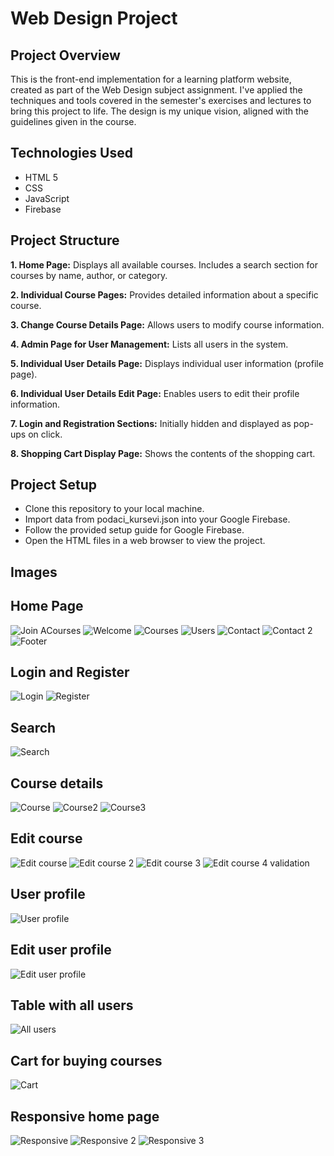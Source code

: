 # Web Design Project

## Project Overview
This is the front-end implementation for a learning platform website, created as part of the Web Design subject assignment. 
I've applied the techniques and tools covered in the semester's exercises and lectures to bring this project to life. 
The design is my unique vision, aligned with the guidelines given in the course.

## Technologies Used
- HTML 5
- CSS
- JavaScript
- Firebase

## Project Structure
**1. Home Page:**
Displays all available courses.
Includes a search section for courses by name, author, or category.

**2. Individual Course Pages:**
Provides detailed information about a specific course.

**3. Change Course Details Page:**
Allows users to modify course information.

**4. Admin Page for User Management:**
Lists all users in the system.

**5. Individual User Details Page:**
Displays individual user information (profile page).

**6. Individual User Details Edit Page:**
Enables users to edit their profile information.

**7. Login and Registration Sections:**
Initially hidden and displayed as pop-ups on click.

**8. Shopping Cart Display Page:**
Shows the contents of the shopping cart.

## Project Setup
- Clone this repository to your local machine.
- Import data from podaci_kursevi.json into your Google Firebase.
- Follow the provided setup guide for Google Firebase.
- Open the HTML files in a web browser to view the project.

## Images
## Home Page
![Join ACourses](https://github.com/anna02272/SR46-2021-WD2021-projekat/assets/96575598/6b11d4d7-44ad-4239-8b27-d840837c4198)
![Welcome](https://github.com/anna02272/SR46-2021-WD2021-projekat/assets/96575598/9181f759-1212-49ca-8d3e-4e2988e573bb)
![Courses](https://github.com/anna02272/SR46-2021-WD2021-projekat/assets/96575598/15420b8f-d44f-4c36-8102-4a1016fd918f)
![Users](https://github.com/anna02272/SR46-2021-WD2021-projekat/assets/96575598/df8b94fc-5af1-43b4-b0a3-743acce9b9f2)
![Contact](https://github.com/anna02272/SR46-2021-WD2021-projekat/assets/96575598/b42ab1d4-9c0b-4fe3-a46c-e8b184e1b2c6)
![Contact 2](https://github.com/anna02272/SR46-2021-WD2021-projekat/assets/96575598/3e51dfed-5a45-4b08-9467-f15a6ff8867b)
![Footer](https://github.com/anna02272/SR46-2021-WD2021-projekat/assets/96575598/1b37203e-8da1-48aa-b21e-5fb50bc1228c)

## Login and Register
![Login](https://github.com/anna02272/SR46-2021-WD2021-projekat/assets/96575598/4ac36207-5156-4731-878b-ae385cccdce1)
![Register](https://github.com/anna02272/SR46-2021-WD2021-projekat/assets/96575598/b2e4dd7a-3659-4da4-a346-964ca4e42e02)

## Search
![Search](https://github.com/anna02272/SR46-2021-WD2021-projekat/assets/96575598/f7367ad9-d1e2-4759-8d33-94e25e7ef150)

## Course details
![Course](https://github.com/anna02272/SR46-2021-WD2021-projekat/assets/96575598/8def7f49-9136-4feb-8bcf-1152e841baa4)
![Course2](https://github.com/anna02272/SR46-2021-WD2021-projekat/assets/96575598/a7abc745-8cec-4cf4-8dfd-a4e10eae5bd2)
![Course3](https://github.com/anna02272/SR46-2021-WD2021-projekat/assets/96575598/81c6ddeb-d6b6-4e7e-bdf9-5f2efb8bd9cb)

## Edit course
![Edit course](https://github.com/anna02272/SR46-2021-WD2021-projekat/assets/96575598/cd21041f-d7b5-4b5c-84e4-5aa8fbd70b99)
![Edit course 2](https://github.com/anna02272/SR46-2021-WD2021-projekat/assets/96575598/c758ff70-b9a1-47c4-8925-882479e0b60f)
![Edit course 3](https://github.com/anna02272/SR46-2021-WD2021-projekat/assets/96575598/51560ed3-80be-402c-93e3-c6e35e6eacff)
![Edit course  4 validation](https://github.com/anna02272/SR46-2021-WD2021-projekat/assets/96575598/522dd35a-b812-4b5f-8591-8d05f9b702c2)

## User profile
![User profile](https://github.com/anna02272/SR46-2021-WD2021-projekat/assets/96575598/58d88520-01d5-492e-85ec-2fbb7ed107dd)

## Edit user profile
![Edit user profile](https://github.com/anna02272/SR46-2021-WD2021-projekat/assets/96575598/3ebac0ff-b5ac-4958-8f99-868a36cf2dc2)

## Table with all users
![All users](https://github.com/anna02272/SR46-2021-WD2021-projekat/assets/96575598/397640f1-b61b-4082-9663-16254a8de366)

## Cart for buying courses
![Cart](https://github.com/anna02272/SR46-2021-WD2021-projekat/assets/96575598/7f000b5f-364b-48ba-af5e-63397dad3433)

## Responsive home page
![Responsive](https://github.com/anna02272/SR46-2021-WD2021-projekat/assets/96575598/e1bf2ed8-abf5-4ce5-9428-39891efa76bb)
![Responsive 2](https://github.com/anna02272/SR46-2021-WD2021-projekat/assets/96575598/9aa298d4-694e-495d-b8f1-fc73a50566c3)
![Responsive 3](https://github.com/anna02272/SR46-2021-WD2021-projekat/assets/96575598/cf49de7e-a9f3-46a8-bfb1-9f972d9e96f6)


